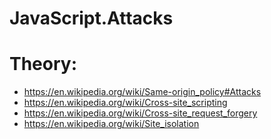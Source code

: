 # JavaScript.Attacks

# Theory:
- https://en.wikipedia.org/wiki/Same-origin_policy#Attacks
- https://en.wikipedia.org/wiki/Cross-site_scripting
- https://en.wikipedia.org/wiki/Cross-site_request_forgery
- https://en.wikipedia.org/wiki/Site_isolation
